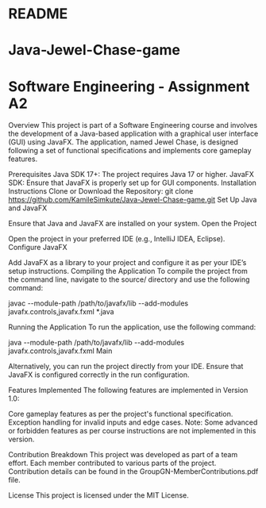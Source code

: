 # README
# Java-Jewel-Chase-game
# Software Engineering - Assignment A2
Overview
This project is part of a Software Engineering course and involves the development of a Java-based application with a graphical user interface (GUI) using JavaFX. The application, named Jewel Chase, is designed following a set of functional specifications and implements core gameplay features.

Prerequisites
Java SDK 17+: The project requires Java 17 or higher.
JavaFX SDK: Ensure that JavaFX is properly set up for GUI components.
Installation Instructions
Clone or Download the Repository:
git clone https://github.com/KamileSimkute/Java-Jewel-Chase-game.git
Set Up Java and JavaFX

Ensure that Java and JavaFX are installed on your system.
Open the Project

Open the project in your preferred IDE (e.g., IntelliJ IDEA, Eclipse).
Configure JavaFX

Add JavaFX as a library to your project and configure it as per your IDE’s setup instructions.
Compiling the Application
To compile the project from the command line, navigate to the source/ directory and use the following command:

javac --module-path /path/to/javafx/lib --add-modules javafx.controls,javafx.fxml *.java


Running the Application
To run the application, use the following command:

java --module-path /path/to/javafx/lib --add-modules javafx.controls,javafx.fxml Main

Alternatively, you can run the project directly from your IDE. Ensure that JavaFX is configured correctly in the run configuration.

Features Implemented
The following features are implemented in Version 1.0:

Core gameplay features as per the project's functional specification.
Exception handling for invalid inputs and edge cases.
Note: Some advanced or forbidden features as per course instructions are not implemented in this version.

Contribution Breakdown
This project was developed as part of a team effort. Each member contributed to various parts of the project. Contribution details can be found in the GroupGN-MemberContributions.pdf file.

License
This project is licensed under the MIT License.
